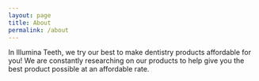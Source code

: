 ```yaml
---
layout: page
title: About
permalink: /about
---
```


In Illumina Teeth, we try our best to make dentistry products affordable for you! We are constantly researching on our products to help give you the best product possible at an affordable rate.